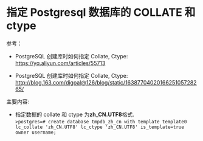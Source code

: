 指定 Postgresql 数据库的 COLLATE 和 ctype  
=  

参考：  

* PostgreSQL 创建库时如何指定 Collate, Ctype: https://yq.aliyun.com/articles/55713  

* PostgreSQL 创建库时如何指定 Collate, Ctype: http://blog.163.com/digoal@126/blog/static/1638770402016625105728265/  

主要内容:  

* 指定数据的 collate 和 ctype 为**zh_CN.UTF8**格式.  
  `>postgres=# create database tmpdb_zh_cn with template template0 lc_collate 'zh_CN.UTF8' lc_ctype 'zh_CN.UTF8' is_template=true owner username;`